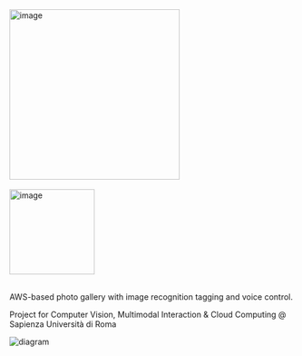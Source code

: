 <img width="300" alt="image" src="https://github.com/Angeloyo/sapienza-project/assets/33759346/7851adad-2752-49fd-98d8-b66f72fffaa8">
<br>
<br>
<img width="150" alt="image" src="https://github.com/Angeloyo/sapienza-project/assets/33759346/c34820d1-f1a9-4604-b400-0b90f60ac9fa">
<br>
<br>

AWS-based photo gallery with image recognition tagging and voice control.

Project for Computer Vision, Multimodal Interaction & Cloud Computing @ Sapienza Università di Roma

![diagram](https://i.ibb.co/Hg4YbxW/diagram.png)
